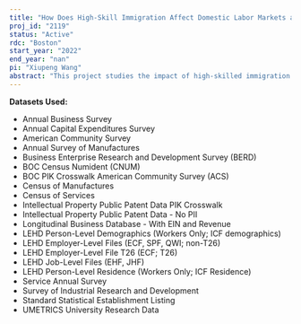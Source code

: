 ```yaml
---
title: "How Does High-Skill Immigration Affect Domestic Labor Markets and Firms"
proj_id: "2119"
status: "Active"
rdc: "Boston"
start_year: "2022"
end_year: "nan"
pi: "Xiupeng Wang"
abstract: "This project studies the impact of high-skilled immigration on the labor market outcomes of similarly-skilled native workers and of those from different skill groups by creating a linked USCIS-LEHD dataset capable of measuring the level of high-skilled immigration for the U.S. labor force. Specially, to further investigate the impact on the native STEM workers, we will link USCIS-LEHD to the annual American Community Survey to obtain degree information. This project also tests how the changes in high-skilled immigration affect the productivity and innovation of the firms hiring H-1B workers by linking USICS-LEHD to SIRD, BRDIS and USPTO patenting data. Additionally, through the combination of LCA data, Harte-Hanks data, and ACS data, we are able to identify the client firms of the IT consulting companies. Thus, we are able to further study how H-1B workers introduced through outsourcing services impact the client firms and their workers. Finally, this project also examines the effect of changes in the H-1B visa cap on the educational decisions and labor market outcomes of foreign-born workers, as well as on firm outcomes."
---
```


**Datasets Used:**

  - Annual Business Survey 
  - Annual Capital Expenditures Survey 
  - American Community Survey 
  - Annual Survey of Manufactures 
  - Business Enterprise Research and Development Survey (BERD) 
  - BOC Census Numident (CNUM) 
  - BOC PIK Crosswalk American Community Survey (ACS) 
  - Census of Manufactures 
  - Census of Services 
  - Intellectual Property Public Patent Data PIK Crosswalk 
  - Intellectual Property Public Patent Data - No PII 
  - Longitudinal Business Database - With EIN and Revenue 
  - LEHD Person-Level Demographics (Workers Only; ICF demographics) 
  - LEHD Employer-Level Files (ECF, SPF, QWI; non-T26) 
  - LEHD Employer-Level File T26 (ECF; T26) 
  - LEHD Job-Level Files (EHF, JHF) 
  - LEHD Person-Level Residence (Workers Only; ICF Residence) 
  - Service Annual Survey 
  - Survey of Industrial Research and Development 
  - Standard Statistical Establishment Listing 
  - UMETRICS University Research Data 

